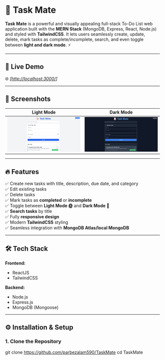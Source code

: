 # 📝 Task Mate

**Task Mate** is a powerful and visually appealing full-stack To-Do List web application built with the **MERN Stack** (MongoDB, Express, React, Node.js) and styled with **TailwindCSS**. It lets users seamlessly create, update, delete, mark tasks as complete/incomplete, search, and even toggle between **light and dark mode**. ⚡

---

## 🚀 Live Demo

🌐 _[[http://localhost:3000/](http://localhost:3000/)]_  

---

## 📸 Screenshots

| Light Mode | Dark Mode |
|------------|-----------|
| ![Light](./assets/light-mode.png) | ![Dark](./assets/dark-mode.png) |

---

## 🔥 Features

✅ Create new tasks with title, description, due date, and category  
✅ Edit existing tasks  
✅ Delete tasks  
✅ Mark tasks as **completed** or **incomplete**  
✅ Toggle between **Light Mode 🌞** and **Dark Mode 🌙**  
✅ **Search tasks** by title    
✅ Fully **responsive design**  
✅ Modern **TailwindCSS** styling  
✅ Seamless integration with **MongoDB Atlas/local MongoDB**

---

## 🛠️ Tech Stack

**Frontend:**
- ReactJS
- TailwindCSS

**Backend:**
- Node.js
- Express.js
- MongoDB (Mongoose)

---
## ⚙️ Installation & Setup

### 1. Clone the Repository
git clone https://github.com/parbezalam590/TaskMate
cd TaskMate

